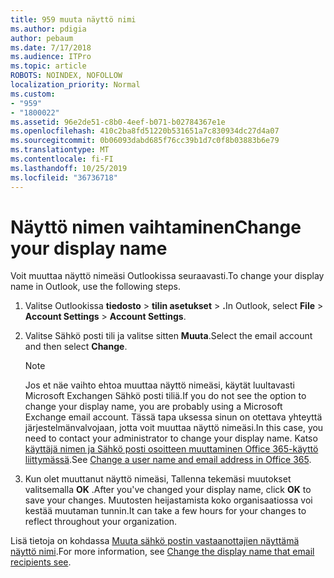 ```yaml
---
title: 959 muuta näyttö nimi
ms.author: pdigia
author: pebaum
ms.date: 7/17/2018
ms.audience: ITPro
ms.topic: article
ROBOTS: NOINDEX, NOFOLLOW
localization_priority: Normal
ms.custom:
- "959"
- "1800022"
ms.assetid: 96e2de51-c8b0-4eef-b071-b02784367e1e
ms.openlocfilehash: 410c2ba8fd51220b531651a7c830934dc27d4a07
ms.sourcegitcommit: 0b06093dabd685f76cc39b1d7c0f8b03883b6e79
ms.translationtype: MT
ms.contentlocale: fi-FI
ms.lasthandoff: 10/25/2019
ms.locfileid: "36736718"
---
```

# <a name="change-your-display-name"></a><span data-ttu-id="c59d2-102">Näyttö nimen vaihtaminen</span><span class="sxs-lookup"><span data-stu-id="c59d2-102">Change your display name</span></span>
  
<span data-ttu-id="c59d2-103">Voit muuttaa näyttö nimeäsi Outlookissa seuraavasti.</span><span class="sxs-lookup"><span data-stu-id="c59d2-103">To change your display name in Outlook, use the following steps.</span></span>
  
1. <span data-ttu-id="c59d2-104">Valitse Outlookissa **tiedosto** \> **tilin asetukset** \> **.**</span><span class="sxs-lookup"><span data-stu-id="c59d2-104">In Outlook, select **File** \> **Account Settings** \> **Account Settings**.</span></span>

2. <span data-ttu-id="c59d2-105">Valitse Sähkö posti tili ja valitse sitten **Muuta**.</span><span class="sxs-lookup"><span data-stu-id="c59d2-105">Select the email account and then select **Change**.</span></span>

    > [!NOTE]
    > <span data-ttu-id="c59d2-106">Jos et näe vaihto ehtoa muuttaa näyttö nimeäsi, käytät luultavasti Microsoft Exchangen Sähkö posti tiliä.</span><span class="sxs-lookup"><span data-stu-id="c59d2-106">If you do not see the option to change your display name, you are probably using a Microsoft Exchange email account.</span></span> <span data-ttu-id="c59d2-107">Tässä tapa uksessa sinun on otettava yhteyttä järjestelmänvalvojaan, jotta voit muuttaa näyttö nimeäsi.</span><span class="sxs-lookup"><span data-stu-id="c59d2-107">In this case, you need to contact your administrator to change your display name.</span></span> <span data-ttu-id="c59d2-108">Katso [käyttäjä nimen ja Sähkö posti osoitteen muuttaminen Office 365-käyttö liittymässä](https://docs.microsoft.com/office365/admin/add-users/change-a-user-name-and-email-address).</span><span class="sxs-lookup"><span data-stu-id="c59d2-108">See [Change a user name and email address in Office 365](https://docs.microsoft.com/office365/admin/add-users/change-a-user-name-and-email-address).</span></span>
  
3. <span data-ttu-id="c59d2-109">Kun olet muuttanut näyttö nimeäsi, Tallenna tekemäsi muutokset valitsemalla **OK** .</span><span class="sxs-lookup"><span data-stu-id="c59d2-109">After you've changed your display name, click **OK** to save your changes.</span></span> <span data-ttu-id="c59d2-110">Muutosten heijastamista koko organisaatiossa voi kestää muutaman tunnin.</span><span class="sxs-lookup"><span data-stu-id="c59d2-110">It can take a few hours for your changes to reflect throughout your organization.</span></span>

<span data-ttu-id="c59d2-111">Lisä tietoja on kohdassa [Muuta sähkö postin vastaanottajien näyttämä näyttö nimi](https://support.office.com/article/2b53331a-ba2a-4803-88dc-ac9fe376c8a9.aspx).</span><span class="sxs-lookup"><span data-stu-id="c59d2-111">For more information, see [Change the display name that email recipients see](https://support.office.com/article/2b53331a-ba2a-4803-88dc-ac9fe376c8a9.aspx).</span></span>
  